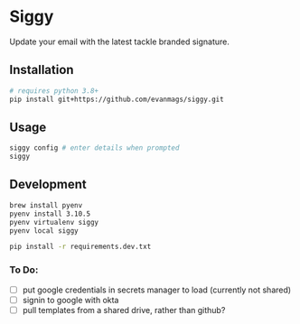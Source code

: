 # Siggy

Update your email with the latest tackle branded signature.

## Installation

```sh
# requires python 3.8+
pip install git+https://github.com/evanmags/siggy.git
```
## Usage

```sh
siggy config # enter details when prompted
siggy
```

## Development

```sh
brew install pyenv
pyenv install 3.10.5
pyenv virtualenv siggy
pyenv local siggy

pip install -r requirements.dev.txt
```

### To Do:
- [ ] put google credentials in secrets manager to load (currently not shared)
- [ ] signin to google with okta
- [ ] pull templates from a shared drive, rather than github?
